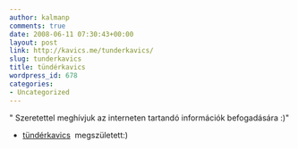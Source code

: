 ```yaml
---
author: kalmanp
comments: true
date: 2008-06-11 07:30:43+00:00
layout: post
link: http://kavics.me/tunderkavics/
slug: tunderkavics
title: tündérkavics
wordpress_id: 678
categories:
- Uncategorized
---
```



"
Szeretettel meghívjuk az interneten tartandó információk befogadására :)"  







- [tündérkavics](http://tunderkavics.freeblog.hu/)  megszületett:)  


